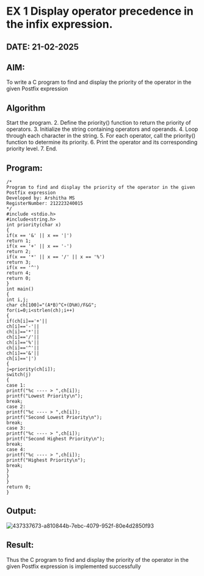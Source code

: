 # EX 1 Display operator precedence in the infix expression.
## DATE: 21-02-2025
## AIM:
To write a C program to find and display the priority of the operator in the given Postfix expression

## Algorithm
Start the program.
2. Define the priority() function to return the priority of operators.
3. Initialize the string containing operators and operands.
4. Loop through each character in the string.
5. For each operator, call the priority() function to determine its priority.
6. Print the operator and its corresponding priority level.
7. End.


## Program:
```
/*
Program to find and display the priority of the operator in the given Postfix expression
Developed by: Arshitha MS
RegisterNumber: 212223240015
*/
#include <stdio.h>
#include<string.h>
int priority(char x)
{
if(x == '&' || x == '|')
return 1;
if(x == '+' || x == '-')
return 2;
if(x == '*' || x == '/' || x == '%')
return 3;
if(x == '^')
return 4;
return 0;
}
int main()
{
int i,j;
char ch[100]="(A*B)^C+(D%H)/F&G";
for(i=0;i<strlen(ch);i++)
{
if(ch[i]=='+'||
ch[i]=='-'||
ch[i]=='*'||
ch[i]=='/'||
ch[i]=='%'||
ch[i]=='^'||
ch[i]=='&'||
ch[i]=='|')
{
j=priority(ch[i]);
switch(j)
{
case 1:
printf("%c ---- > ",ch[i]);
printf("Lowest Priority\n");
break;
case 2:
printf("%c ---- > ",ch[i]);
printf("Second Lowest Priority\n");
break;
case 3:
printf("%c ---- > ",ch[i]);
printf("Second Highest Priority\n");
break;
case 4:
printf("%c ---- > ",ch[i]);
printf("Highest Priority\n");
break;
}
}
}
return 0;
}
```

## Output:

![437337673-a810844b-7ebc-4079-952f-80e4d2850f93](https://github.com/user-attachments/assets/633f0887-06ad-4720-aaa4-e763cc09caec)

## Result:
Thus the C program to find and display the priority of the operator in the given Postfix expression is implemented successfully
